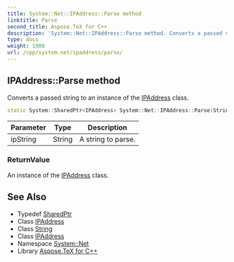 ```yaml
---
title: System::Net::IPAddress::Parse method
linktitle: Parse
second_title: Aspose.TeX for C++
description: 'System::Net::IPAddress::Parse method. Converts a passed string to an instance of the IPAddress class in C++.'
type: docs
weight: 1900
url: /cpp/system.net/ipaddress/parse/
---
```

## IPAddress::Parse method


Converts a passed string to an instance of the [IPAddress](../) class.

```cpp
static System::SharedPtr<IPAddress> System::Net::IPAddress::Parse(String ipString)
```


| Parameter | Type | Description |
| --- | --- | --- |
| ipString | String | A string to parse. |

### ReturnValue

An instance of the [IPAddress](../) class.

## See Also

* Typedef [SharedPtr](../../../system/sharedptr/)
* Class [IPAddress](../)
* Class [String](../../../system/string/)
* Class [IPAddress](../)
* Namespace [System::Net](../../)
* Library [Aspose.TeX for C++](../../../)
